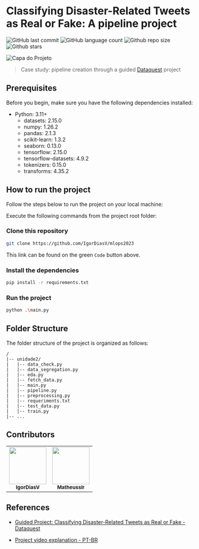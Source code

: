 # Classifying Disaster-Related Tweets as Real or Fake: A pipeline project

<!-- Shields Exemplo, existem N diferentes shield em https://shields.io/ -->
![GitHub last commit](https://img.shields.io/github/last-commit/IgorDiasV/mlops2023)
![GitHub language count](https://img.shields.io/github/languages/count/IgorDiasV/mlops2023)
![Github repo size](https://img.shields.io/github/repo-size/IgorDiasV/mlops2023)
![Github stars](https://img.shields.io/github/stars/IgorDiasV/mlops2023?style=social)

![Capa do Projeto](https://media.wired.co.uk/photos/636ab59b4c681dfcf7eaef04/16:9/w_2400,h_1350,c_limit/Elon-Musk%E2%80%99s-Twitter-Verification-Is-a-Scammers%E2%80%99-Paradise-Security-alamy-2KDKBXA.jpg)

> Case study: pipeline creation through a guided [Dataquest](https://www.dataquest.io/) project

## Prerequisites

Before you begin, make sure you have the following dependencies installed:

- Python: 3.11+
    - datasets: 2.15.0
    - numpy: 1.26.2
    - pandas: 2.1.3
    - scikit-learn: 1.3.2
    - seaborn: 0.13.0
    - tensorflow: 2.15.0
    - tensorflow-datasets: 4.9.2
    - tokenizers: 0.15.0
    - transforms: 4.35.2

## How to run the project

Follow the steps below to run the project on your local machine:

Execute the following commands from the project root folder:

### Clone this repository

```bash
git clone https://github.com/IgorDiasV/mlops2023
```

This link can be found on the green `Code` button above.

### Install the dependencies

```bash
pip install -r requirements.txt
```

### Run the project

```bash
python .\main.py
```

## Folder Structure

The folder structure of the project is organized as follows:

```text
/
|-- unidade2/
|   |-- data_check.py
|   |-- data_segregation.py
|   |-- eda.py
|   |-- fetch_data.py
|   |-- main.py
|   |-- pipeline.py
|   |-- preprocessing.py
|   |-- requeriments.txt
|   |-- test_data.py
|   |-- train.py
|-- ...
```

## Contributors

<table>
  <tr>
    <td align="center">
      <a href="https://github.com/IgorDiasV">
        <img src="https://github.com/IgorDiasV.png" width="100px">
        <br>
        <sub>
          <b>IgorDiasV</b>
        </sub>
      </a>
    </td>
    <td align="center">
      <a href="https://github.com/matheusslr">
        <img src="https://github.com/matheusslr.png" width="100px">
        <br>
        <sub>
          <b>Matheusslr</b>
        </sub>
      </a>
    </td>
  </tr>
</table>

## References

- [Guided Project: Classifying Disaster-Related Tweets as Real or Fake - Dataquest](https://app.dataquest.io/m/797/guided-project%3A-classifying-disaster-related-tweets-as-real-or-fake/1/loading-the-data)

- [Project video explanation - PT-BR](https://youtu.be/K1x808WADkM)